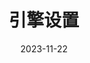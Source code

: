---
title: 引擎设置
cover: /assets/images/cover3.jpg
icon: fa-solid fa-car-battery
date: 2023-11-22
order: 3
---